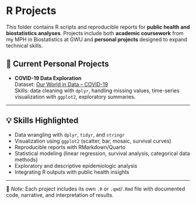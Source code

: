 # R Projects  
This folder contains R scripts and reproducible reports for **public health and biostatistics analyses**. Projects include both **academic coursework** from my MPH in Biostatistics at GWU and **personal projects** designed to expand technical skills.  

## 📂 Current Personal Projects  
- **COVID-19 Data Exploration**  
  Dataset: [Our World in Data – COVID-19](https://ourworldindata.org/covid-deaths)  
  Skills: data cleaning with `dplyr`, handling missing values, time-series visualization with `ggplot2`, exploratory summaries.  

---

## 💡 Skills Highlighted  
- Data wrangling with `dplyr`, `tidyr`, and `stringr`  
- Visualization using `ggplot2` (scatter, bar, mosaic, survival curves)  
- Reproducible reports with RMarkdown/Quarto  
- Statistical modeling (linear regression, survival analysis, categorical data methods)  
- Exploratory and descriptive epidemiologic analysis  
- Integrating R outputs with public health insights  

---

📌 *Note:* Each project includes its own `.R` or `.qmd`/`.Rmd` file with documented code, narrative, and interpretation of results.  
